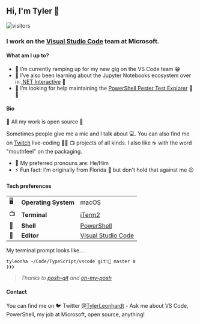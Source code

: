 ## Hi, I'm Tyler 👋

![visitors](https://visitor-badge.glitch.me/badge?page_id=JessMTermini.JessMTermini)

### I work on the [Visual Studio Code](https://github.com/Microsoft/vscode) team at Microsoft.

#### What am I up to?

- 🔭 I’m currently ramping up for my new gig on the VS Code team 😁
- 🌱 I’ve also been learning about the Jupyter Notebooks ecosystem over in [.NET Interactive](https://github.com/dotnet/interactive) 📓
- 🤔 I’m looking for help maintaining the [PowerShell Pester Test Explorer](https://github.com/TylerLeonhardt/vscode-powershell-test-adapter) 🐢✅

#### Bio

👀 All my work is open source 👀

Sometimes people give me a mic and I talk about 💻. You can also find me on [Twitch](https://twitch.tv/TylerLeonhardt) live-coding 👨‍💻 📺 projects of all kinds.
I also like ☕️ with the word "mouthfeel" on the packaging.

- 🙂 My preferred pronouns are: He/Him
- ⚡ Fun fact: I'm originally from Florida 🌴 but don't hold that against me 😉

#### Tech preferences

| |                       |                                                           |
|-|-----------------------|-----------------------------------------------------------|
|🖥| **Operating System** | macOS                                                     |
|📺| **Terminal**         | [iTerm2](https://iterm2.com/)                             |
|🐚| **Shell**            | [PowerShell](https://github.com/PowerShell)               |
|📝| **Editor**           | [Visual Studio Code](https://github.com/Microsoft/vscode) |

My terminal prompt looks like...

```
tyleonha ~/Code/TypeScript/vscode git: master ≣
❯❯❯
```
> _Thanks to [posh-git](https://dahlbyk.github.io/posh-git/) and [oh-my-posh](https://github.com/JanDeDobbeleer/oh-my-posh)_

#### Contact

You can find me on 🐦 Twitter [@TylerLeonhardt](https://twitter.com/TylerLeonhardt) - Ask me about VS Code, PowerShell, my job at Microsoft, open source, anything!
